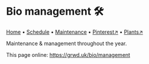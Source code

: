 # Bio management 🛠️

[Home](https://grwd.uk/bio/) • [Schedule](https://grwd.uk/bio/schedule) • [Maintenance](https://grwd.uk/bio/management) • [Pinterest↗](https://pinterest.co.uk/NatureWorksGarden/bio) • [Plants↗](https://bit.ly/bio-plants)

Maintenance & management throughout the year.

This page online: <https://grwd.uk/bio/management>
